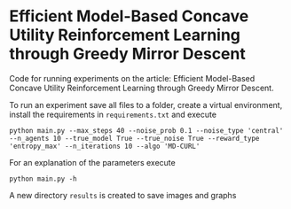 # Efficient Model-Based Concave Utility Reinforcement Learning through Greedy Mirror Descent
Code for running experiments on the article: Efficient Model-Based Concave Utility Reinforcement Learning through Greedy Mirror Descent.

To run an experiment save all files to a folder, create a virtual environment, install the requirements in `requirements.txt` and execute

`python main.py --max_steps 40 --noise_prob 0.1 --noise_type 'central' --n_agents 10 --true_model True --true_noise True --reward_type 'entropy_max' --n_iterations 10 --algo 'MD-CURL'`

For an explanation of the parameters execute

`python main.py -h` 

A new directory `results` is created to save images and graphs
